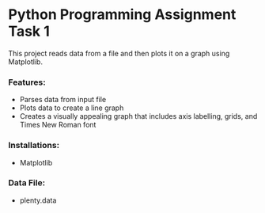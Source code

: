 # **Python Programming Assignment Task 1**

This project reads data from a file and then plots it on a graph using Matplotlib.

### **Features:**

- Parses data from input file
- Plots data to create a line graph
- Creates a visually appealing graph that includes axis labelling, grids, and Times New Roman font

### **Installations:**

- Matplotlib

### **Data File:**

- plenty.data

